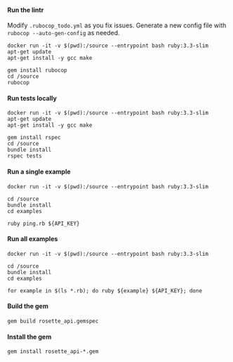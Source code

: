 #### Run the lintr

Modify `.rubocop_todo.yml` as you fix issues.
Generate a new config file with `rubocop --auto-gen-config` as needed.

```
docker run -it -v $(pwd):/source --entrypoint bash ruby:3.3-slim
apt-get update
apt-get install -y gcc make

gem install rubocop
cd /source
rubocop

```

#### Run tests locally

```
docker run -it -v $(pwd):/source --entrypoint bash ruby:3.3-slim
apt-get update
apt-get install -y gcc make

gem install rspec
cd /source
bundle install
rspec tests

```

#### Run a single example

```
docker run -it -v $(pwd):/source --entrypoint bash ruby:3.3-slim

cd /source
bundle install
cd examples

ruby ping.rb ${API_KEY}

```


#### Run all examples

```
docker run -it -v $(pwd):/source --entrypoint bash ruby:3.3-slim

cd /source
bundle install
cd examples

for example in $(ls *.rb); do ruby ${example} ${API_KEY}; done

```

#### Build the gem

```
gem build rosette_api.gemspec
```

#### Install the gem

```
gem install rosette_api-*.gem
```
